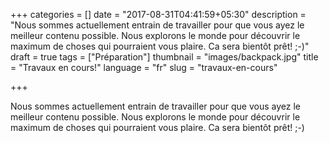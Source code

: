 +++
categories = []
date = "2017-08-31T04:41:59+05:30"
description = "Nous sommes actuellement entrain de travailler pour que vous ayez le meilleur contenu possible. Nous explorons le monde pour découvrir le maximum de choses qui pourraient vous plaire. Ca sera bientôt prêt! ;-)"
draft = true
tags = ["Préparation"]
thumbnail = "images/backpack.jpg"
title = "Travaux en cours!"
language = "fr"
slug = "travaux-en-cours"

+++

Nous sommes actuellement entrain de travailler pour que vous ayez le meilleur contenu possible. Nous explorons le monde pour découvrir le maximum de choses qui pourraient vous plaire. Ca sera bientôt prêt! ;-)